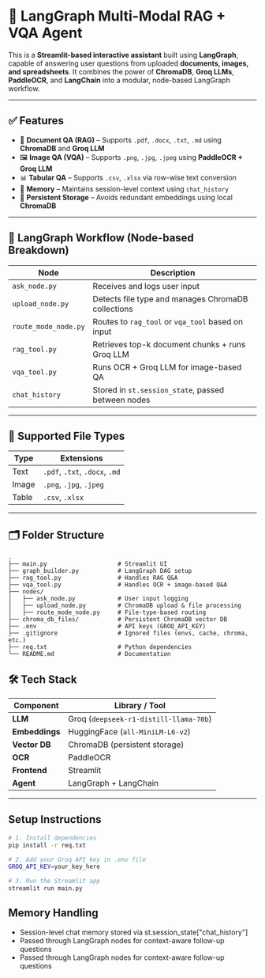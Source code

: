 # 🧠 LangGraph Multi-Modal RAG + VQA Agent

This is a **Streamlit-based interactive assistant** built using **LangGraph**, capable of answering user questions from uploaded **documents, images, and spreadsheets**. It combines the power of **ChromaDB**, **Groq LLMs**, **PaddleOCR**, and **LangChain** into a modular, node-based LangGraph workflow.

---

## ✅ Features

- 📄 **Document QA (RAG)** – Supports `.pdf`, `.docx`, `.txt`, `.md` using **ChromaDB** and **Groq LLM**
- 🖼️ **Image QA (VQA)** – Supports `.png`, `.jpg`, `.jpeg` using **PaddleOCR + Groq LLM**
- 📊 **Tabular QA** – Supports `.csv`, `.xlsx` via row-wise text conversion
- 🧠 **Memory** – Maintains session-level context using `chat_history`
- 💾 **Persistent Storage** – Avoids redundant embeddings using local **ChromaDB**

---

## 🧱 LangGraph Workflow (Node-based Breakdown)

| Node               | Description                                         |
|--------------------|-----------------------------------------------------|
| `ask_node.py`       | Receives and logs user input                       |
| `upload_node.py`    | Detects file type and manages ChromaDB collections |
| `route_mode_node.py`| Routes to `rag_tool` or `vqa_tool` based on input  |
| `rag_tool.py`       | Retrieves top-k document chunks + runs Groq LLM    |
| `vqa_tool.py`       | Runs OCR + Groq LLM for image-based QA             |
| `chat_history`      | Stored in `st.session_state`, passed between nodes |

---

## 🧾 Supported File Types

| Type   | Extensions                    |
|--------|-------------------------------|
| Text   | `.pdf`, `.txt`, `.docx`, `.md`|
| Image  | `.png`, `.jpg`, `.jpeg`       |
| Table  | `.csv`, `.xlsx`               |

---

## 🗂️ Folder Structure

```plaintext
.
├── main.py                    # Streamlit UI
├── graph_builder.py           # LangGraph DAG setup
├── rag_tool.py                # Handles RAG Q&A
├── vqa_tool.py                # Handles OCR + image-based Q&A
├── nodes/
│   ├── ask_node.py            # User input logging
│   ├── upload_node.py         # ChromaDB upload & file processing
│   ├── route_mode_node.py     # File-type-based routing
├── chroma_db_files/           # Persistent ChromaDB vector DB
├── .env                       # API keys (GROQ_API_KEY)
├── .gitignore                 # Ignored files (envs, cache, chroma, etc.)
├── req.txt                    # Python dependencies
└── README.md                  # Documentation
```

## 🛠️ Tech Stack

| Component     | Library / Tool                              |
|---------------|----------------------------------------------|
| **LLM**       | Groq (`deepseek-r1-distill-llama-70b`)       |
| **Embeddings**| HuggingFace (`all-MiniLM-L6-v2`)             |
| **Vector DB** | ChromaDB (persistent storage)                |
| **OCR**       | PaddleOCR                                    |
| **Frontend**  | Streamlit                                    |
| **Agent**     | LangGraph + LangChain                        |

---

## Setup Instructions

```bash
# 1. Install dependencies
pip install -r req.txt

# 2. Add your Groq API key in .env file
GROQ_API_KEY=your_key_here 

# 3. Run the Streamlit app
streamlit run main.py
```

## Memory Handling

- Session-level chat memory stored via st.session_state["chat_history"]  
- Passed through LangGraph nodes for context-aware follow-up questions
- Passed through LangGraph nodes for context-aware follow-up questions




